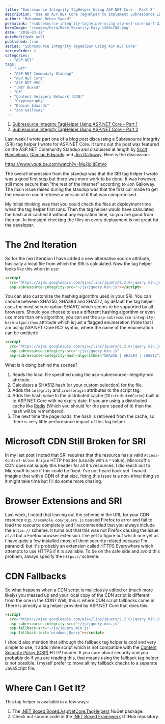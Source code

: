 ```yaml
---
title: "Subresource Integrity TagHelper Using ASP.NET Core - Part 2"
description: "Use an ASP.NET Core TagHelper to implement Subresource Integrity (SRI) to ensure that external resources have not been tampered with. With is part 2."
author: "Muhammad Rehan Saeed"
permalink: "/subresource-integrity-taghelper-using-asp-net-core-part-2/"
heroImage: "/images/hero/Make-Security-Easy-1366x768.png"
date: "2016-03-12"
dateModified: null
published: true
series: "Subresource Integrity TagHelper Using ASP.NET Core"
seriesOrder: 2
categories:
  - "ASP.NET"
tags:
  - ".NET"
  - "ASP.NET Community Standup"
  - "ASP.NET Core"
  - "ASP.NET MVC"
  - ".NET Boxed"
  - "C#"
  - "Content Delivery Network (CDN)"
  - "Cryptography"
  - "Damian Edwards"
  - "Jon Galloway"
---
```


1. [Subresource Integrity TagHelper Using ASP.NET Core - Part 1](/subresource-integrity-taghelper-using-asp-net-core/)
2. [Subresource Integrity TagHelper Using ASP.NET Core - Part 2](/subresource-integrity-taghelper-using-asp-net-core-part-2/)

Last week I wrote part one of a blog post discussing a Subresource Integrity (SRI) tag helper I wrote for ASP.NET Core. It turns out the post was featured on the ASP.NET Community Standup and discussed at length by [Scott Hanselman](http://twitter.com/shanselman), [Damian Edwards](http://twitter.com/damianedwards) and [Jon Galloway](http://twitter.com/jongalloway). Here is the discussion:

https://www.youtube.com/watch?v=Mu2jol8EmVo

The overall impression from the standup was that the SRI tag helper I wrote was a good first step but there was more work to be done. It was however, still more secure than "the rest of the internet" according to Jon Galloway. The main issue raised during the standup was that the first call made to get the resource could retrieve a version of it that was compromised.

My initial thinking was that you could check the files at deployment time when the tag helper first runs. Then the tag helper would have calculated the hash and cached it without any expiration time, so you are good from then on. In hindsight checking the files on every deployment is not great for the developer.

# The 2nd Iteration

So for the next iteration I have added a new alternative source attribute, basically a local file from which the SRI is calculated. Now the tag helper looks like this when in use:

```html
<script
  src="https://ajax.googleapis.com/ajax/libs/jquery/2.2.0/jquery.min.js"
  asp-subresource-integrity-src="~/js/jquery.min.js"></script>
```

You can also customize the hashing algorithm used in your SRI. You can choose between SHA256, SHA384 and SHA512, by default the tag helper uses the most secure option SHA512 which seems to be supported by all browsers. Should you choose to use a different hashing algorithm or even use more than one algorithm, you can set the `asp-subresource-integrity-hash-algorithms` attribute which is just a flagged enumeration (Note that I am using ASP.NET Core RC2 syntax, where the name of the enumeration can be omitted):

```html
<script
  src="https://ajax.googleapis.com/ajax/libs/jquery/2.2.0/jquery.min.js"
  asp-subresource-integrity-src="~/js/jquery.min.js"
  asp-subresource-integrity-hash-algorithms="SHA256 | SHA384 | SHA512"></script>
```

What is it doing behind the scenes?

1. Reads the local file specified using the asp-subresource-integrity-src  attribute.
2. Calculates a SHA512 hash (or your custom selection) for the file.
3. Adds the `integrity` and `crossorigin` attributes to the script tag.
4. Adds the hash value to the distributed cache (`IDistributedCache`) built in to ASP.NET Core with no expiry date. If you are using a distributed cache like [Redis](http://redis.io/) (Which you should for the pure speed of it) then the hash will be remembered.
5. The next time the page loads, the hash is retrieved from the cache, so there is very little performance impact of this tag helper.

# Microsoft CDN Still Broken for SRI

In my last post I noted that SRI requires that the resource has a valid `Access-Control-Allow-Origin` HTTP header (usually with a `*` value). Microsoft's CDN does not supply this header for all it's resources. I did reach out to Microsoft to see if this could be fixed. I've not heard back yet. I would imagine that with a CDN of that size, fixing this issue is a non-trivial thing so it might take time but I'll do some more chasing.

# Browser Extensions and SRI

Last week, I noted that leaving out the scheme in the URL for your CDN resource e.g. `//example.com/jquery.js` caused Firefox to error and fail to load the resource completely and I recommended that you always include the `https://` scheme. It turns out that this was not Firefox causing the issue at all but a Firefox browser extension. I've yet to figure out which one yet as I have quite a few installed (most of them security related because I'm paranoid) but it's probably an extension called HTTPS Everywhere which attempts to use HTTPS if it is available. To be on the safe side and avoid this problem, always specify the `https://` scheme.

# CDN Fallbacks

So what happens when a CDN script is maliciously edited or (much more likely) you messed up and your local copy of the CDN script is different from the one in the CDN? Well, this is where CDN script fallbacks come in. There is already a tag helper provided by ASP.NET Core that does this:

```html
<script
  src="https://ajax.googleapis.com/ajax/libs/jquery/2.2.0/jquery.min.js"
  asp-subresource-integrity-src="~/js/jquery.min.js"
  asp-fallback-src="~/js/jquery.min.js"
  asp-fallback-test="window.jQuery"></script>
```

I should also mention that although the fallback tag helper is cool and very simple to use, it adds inline script which is not compatible with the [Content Security Policy (CSP)](/content-security-policy-for-asp-net-mvc/) HTTP header. If you care about security and you probably do if you are reading this, that means using the fallback tag helper is not possible. I myself prefer to move all my fallback checks to a separate JavaScript file.

# Where Can I Get It?

This tag helper is available in a few ways:

1. The [.NET Boxed Boxed.AspNetCore.TagHelpers](https://www.nuget.org/packages/Boxed.AspNetCore.TagHelpers/) NuGet package.
2. Check out source code in the [.NET Boxed Framework](https://github.com/Dotnet-Boxed/Framework) GitHub repository.
